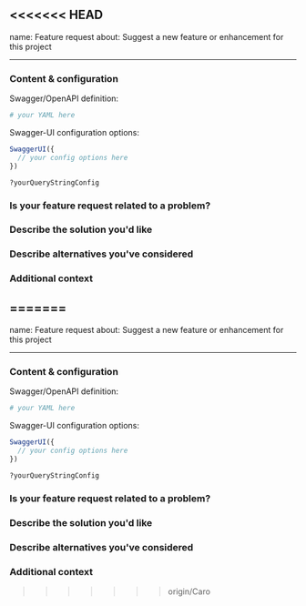 <<<<<<< HEAD
---
name: Feature request
about: Suggest a new feature or enhancement for this project

---

 ### Content & configuration

Swagger/OpenAPI definition:
 ```yaml
 # your YAML here
 ```

 Swagger-UI configuration options:
 ```js
 SwaggerUI({
   // your config options here
 })
 ```

 ```
 ?yourQueryStringConfig
 ```


### Is your feature request related to a problem?
<!--
  Please provide a clear and concise description of what the problem is.
  "I'm always frustrated when..."
  -->

### Describe the solution you'd like
<!-- A clear and concise description of what you want to happen. -->

### Describe alternatives you've considered
<!--
  A clear and concise description of any alternative solutions or features
  you've considered.
-->

### Additional context
<!-- Add any other context or screenshots about the feature request here. -->
=======
---
name: Feature request
about: Suggest a new feature or enhancement for this project

---

 ### Content & configuration

Swagger/OpenAPI definition:
 ```yaml
 # your YAML here
 ```

 Swagger-UI configuration options:
 ```js
 SwaggerUI({
   // your config options here
 })
 ```

 ```
 ?yourQueryStringConfig
 ```


### Is your feature request related to a problem?
<!--
  Please provide a clear and concise description of what the problem is.
  "I'm always frustrated when..."
  -->

### Describe the solution you'd like
<!-- A clear and concise description of what you want to happen. -->

### Describe alternatives you've considered
<!--
  A clear and concise description of any alternative solutions or features
  you've considered.
-->

### Additional context
<!-- Add any other context or screenshots about the feature request here. -->
>>>>>>> origin/Caro
